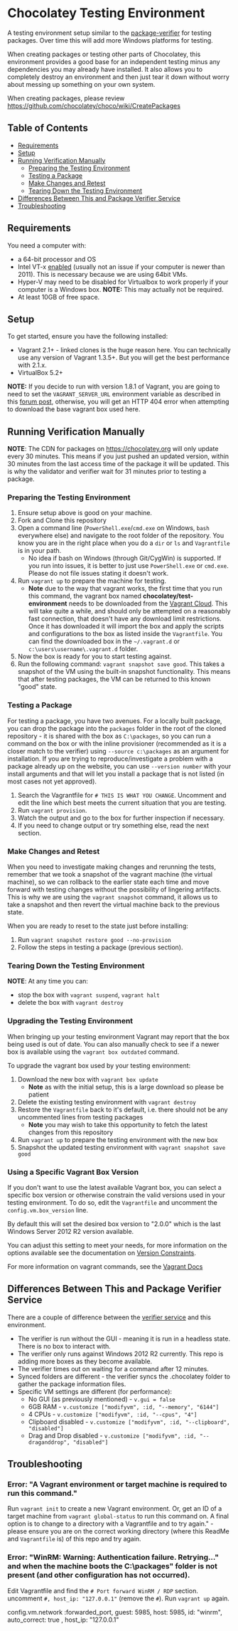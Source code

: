 # Chocolatey Testing Environment

A testing environment setup similar to the [package-verifier](https://docs.chocolatey.org/en-us/community-repository/moderation/package-verifier) for testing packages. Over time this will add more Windows platforms for testing.

When creating packages or testing other parts of Chocolatey, this environment provides a good base for an independent testing minus any dependencies you may already have installed. It also allows you to completely destroy an environment and then just tear it down without worry about messing up something on your own system.

When creating packages, please review https://github.com/chocolatey/choco/wiki/CreatePackages

## Table of Contents

- [Requirements](#requirements)
- [Setup](#setup)
- [Running Verification Manually](#running-verification-manually)
  - [Preparing the Testing Environment](#preparing-the-testing-environment)
  - [Testing a Package](#testing-a-package)
  - [Make Changes and Retest](#make-changes-and-retest)
  - [Tearing Down the Testing Environment](#tearing-down-the-testing-environment)
- [Differences Between This and Package Verifier Service](#differences-between-this-and-package-verifier-service)
- [Troubleshooting](#troubleshooting)

## Requirements

You need a computer with:

* a 64-bit processor and OS
* Intel VT-x [enabled](http://www.howtogeek.com/213795/how-to-enable-intel-vt-x-in-your-computers-bios-or-uefi-firmware/) (usually not an issue if your computer is newer than 2011). This is necessary because we are using 64bit VMs.
* Hyper-V may need to be disabled for Virtualbox to work properly if your computer is a Windows box. **NOTE:** This may actually not be required.
* At least 10GB of free space.

## Setup

To get started, ensure you have the following installed:

 * Vagrant 2.1+ - linked clones is the huge reason here. You can technically use any version of Vagrant 1.3.5+. But you will get the best performance with 2.1.x.
 * VirtualBox 5.2+

**NOTE:** If you decide to run with version 1.8.1 of Vagrant, you are going to need to set the `VAGRANT_SERVER_URL` environment variable as described in this [forum post](https://groups.google.com/forum/#!msg/vagrant-up/H8C68UTkosU/qz4YUmAgBAAJ), otherwise, you will get an HTTP 404 error when attempting to download the base vagrant box used here.

## Running Verification Manually

**NOTE**: The CDN for packages on https://chocolatey.org will only update every 30 minutes. This means if you just pushed an updated version, within 30 minutes from the last access time of the package it will be updated. This is why the validator and verifier wait for 31 minutes prior to testing a package.

### Preparing the Testing Environment

 1. Ensure setup above is good on your machine.
 1. Fork and Clone this repository
 1. Open a command line (`PowerShell.exe`/`cmd.exe` on Windows, `bash` everywhere else) and navigate to the root folder of the repository.  You know you are in the right place when you do a `dir` or `ls` and `Vagrantfile` is in your path.
     * No idea if bash on Windows (through Git/CygWin) is supported. If you run into issues, it is better to just use `PowerShell.exe` or `cmd.exe`. Please do not file issues stating it doesn't work.
 1. Run `vagrant up` to prepare the machine for testing.
     * **Note** due to the way that vagrant works, the first time that you run this command, the vagrant box named __chocolatey/test-environment__ needs to be downloaded from the [Vagrant Cloud](https://app.vagrantup.com/chocolatey/boxes/test-environment).  This will take quite a while, and should only be attempted on a reasonably fast connection, that doesn't have any download limit restrictions. Once it has downloaded it will import the box and apply the scripts and configurations to the box as listed inside the `Vagrantfile`.  You can find the downloaded box in the `~/.vagrant.d` or `c:\users\username\.vagrant.d` folder.
 1. Now the box is ready for you to start testing against.
 1. Run the following command: `vagrant snapshot save good`.  This takes a snapshot of the VM using the built-in snapshot functionality. This means that after testing packages, the VM can be returned to this known "good" state.

### Testing a Package

For testing a package, you have two avenues. For a locally built package, you can drop the package into the `packages` folder in the root of the cloned repository - it is shared with the box as `C:\packages`, so you can run a command on the box or with the inline provisioner (recommended as it is a closer match to the verifier) using `--source c:\packages` as an argument for installation. If you are trying to reproduce/investigate a problem with a package already up on the website, you can use `--version number` with your install arguments and that will let you install a package that is not listed (in most cases not yet approved).

 1. Search the Vagrantfile for `# THIS IS WHAT YOU CHANGE`.  Uncomment and edit the line which best meets the current situation that you are testing.
 1. Run `vagrant provision`.
 1. Watch the output and go to the box for further inspection if necessary.
 1. If you need to change output or try something else, read the next section.

### Make Changes and Retest

When you need to investigate making changes and rerunning the tests, remember that we took a snapshot of the vagrant machine (the virtual machine), so we can rollback to the earlier state each time and move forward with testing changes without the possibility of lingering artifacts. This is why we are using the `vagrant snapshot` command, it allows us to take a snapshot and then revert the virtual machine back to the previous state.

When you are ready to reset to the state just before installing:

 1. Run `vagrant snapshot restore good --no-provision`
 1. Follow the steps in testing a package (previous section).

### Tearing Down the Testing Environment

**NOTE**: At any time you can:

* stop the box with `vagrant suspend`, `vagrant halt`
* delete the box with `vagrant destroy`

### Upgrading the Testing Environment

When bringing up your testing environment Vagrant may report that the box being used is out of date. You can also manually check to see if a newer box is available using the `vagrant box outdated` command.

To upgrade the vagrant box used by your testing environment:

 1. Download the new box with `vagrant box update`
     * **Note** as with the initial setup, this is a large download so please be patient
 1. Delete the existing testing environment with `vagrant destroy`
 1. Restore the `Vagrantfile` back to it's default, i.e. there should not be any uncommented lines from testing packages
     * **Note** you may wish to take this opportunity to fetch the latest changes from this repository
 1. Run `vagrant up` to prepare the testing environment with the new box
 1. Snapshot the updated testing environment with `vagrant snapshot save good`

### Using a Specific Vagrant Box Version

If you don't want to use the latest available Vagrant box, you can select a specific box version or otherwise constrain the valid versions used in your testing environment. To do so, edit the `Vagrantfile` and uncomment the `config.vm.box_version` line.

By default this will set the desired box version to "2.0.0" which is the last Windows Server 2012 R2 version available.

You can adjust this setting to meet your needs, for more information on the options available see the documentation on [Version Constraints](https://developer.hashicorp.com/vagrant/docs/boxes/versioning#version-constraints).

For more information on vagrant commands, see the [Vagrant Docs](http://docs.vagrantup.com/v2/cli/index.html)

## Differences Between This and Package Verifier Service

There are a couple of difference between the [verifier service](https://docs.chocolatey.org/en-us/community-repository/moderation/package-verifier) and this environment.

 * The verifier is run without the GUI - meaning it is run in a headless state. There is no box to interact with.
 * The verifier only runs against Windows 2012 R2 currently. This repo is adding more boxes as they become available.
 * The verifier times out on waiting for a command after 12 minutes.
 * Synced folders are different - the verifier syncs the .chocolatey folder to gather the package information files.
 * Specific VM settings are different (for performance):
    * No GUI (as previously mentioned) - `v.gui = false`
    * 6GB RAM - `v.customize ["modifyvm", :id, "--memory", "6144"]`
    * 4 CPUs - `v.customize ["modifyvm", :id, "--cpus", "4"]`
    * Clipboard disabled - `v.customize ["modifyvm", :id, "--clipboard", "disabled"]`
    * Drag and Drop disabled - `v.customize ["modifyvm", :id, "--draganddrop", "disabled"]`

## Troubleshooting

### Error: "A Vagrant environment or target machine is required to run this command."

Run `vagrant init` to create a new Vagrant environment. Or, get an ID of a target machine from `vagrant global-status` to run this command on. A final option is to change to a directory with a Vagrantfile and to try again." - please ensure you are on the correct working directory (where this ReadMe and `Vagrantfile` is) of this repo and try again.

### Error: "WinRM: Warning: Authentication failure. Retrying..." and when the machine boots the C:\packages" folder is not present (and other configuration has not occurred).

Edit Vagrantfile and find the `# Port forward WinRM / RDP` section. uncomment `#, host_ip: "127.0.0.1"` (remove the `#`). Run `vagrant up` again.

  config.vm.network :forwarded_port, guest: 5985, host: 5985, id: "winrm", auto_correct: true , host_ip: "127.0.0.1"
